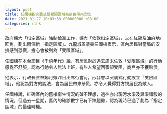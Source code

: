 ```yaml
---
layout: post
title: 任國棟指突襲式設受限區域為居民帶來恐慌
date: 2021-01-27 10:03:38.000000000 +08:00
categories: rthk
---
```


政府擴大「指定區域」強制檢測工作，擴大「佐敦指定區域」，又在紅磡及油麻地/旺角，劃出兩個新「指定區域」。九龍城區議員任國棟表示，區內居民對當局的安排感到恐慌，擔心會被列為「受限區域」。

任國棟在本台節目《千禧年代》說，有居民對於過去周末佐敦「受限區域」的行動感覺不舒服，認為行動令人無法上班，有些人希望回家卻受阻，商戶亦不獲賠償。

他表示，行政長官林鄭月娥昨日出席行會前，形容會以突襲式行動設立「受限區域」，他認為對方的說法，會為居民帶來恐慌，亦令人覺得對方視居民為敵人。

任國棟說，紅磡區內的舊樓衞生情況的確不理想，過往亦出現污水渠及糞渠錯駁的情況，但過去一星期，區內的確診數字已有下跌趨勢，認為現時已過了劃為「指定區域」的最佳時機。

